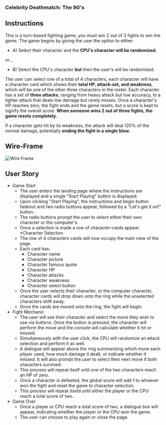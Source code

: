 ### Celebrity Deathmatch: The 90's

## Instructions
This is a turn-based fighting game, you must win 2 out of 3 fights to win the game. The game begins by giving the user the option to either:

* A) Select their character and the **CPU's character will be randomized.**

or...

* B) Select the CPU's character **but** then the user's will be randomized.

The user can select one of a total of 4 characters, each character will have a character card which shows their **total HP, attack-set, and weakness**, which will be one of the other three characters in the roster. Each character has a set of **three attacks**, ranging from heavy attack but low accuracy, to a lighter attack that deals low damage but rarely misses. Once a character's HP reaches zero, the fight ends and the game resets, but a score is kept to signify the overall score. **When someone wins 2 out of three fights, the game resets completely.**

If a character gets hit by its weakness, the attack will deal 120% of the normal damage, potentially **ending the fight in a single blow.**

## Wire-Frame
![Wire Frame](https://i.imgur.com/MrVimY4.jpg)

## User Story
* Game Start
    * The user enters the landing page where the instructions are displayed and a single "Start Playing" button is displayed.
    * Upon clicking "Start Playing", the instructions and begin button fadeout and two radio buttons appear, followed by a "Let's get it on!" button.
    * The radio buttons prompt the user to select either their own character or the computer's.
    * Once a selection is made a row of character-cards appear.
*Character Selection
    * The row of 4 characters cards will now occupy the main view of the page.
    * Each card has:
        * Character name
        * Character picture
        * Character famous quote
        * Character HP
        * Character attacks
        * Character weakness
        * Character select button
    * Once the user selects their character, or the computer character, character cards will drop down unto the ring while the unselected characters shift away.
    * Once the cards are moved unto the ring, the fight will begin.
* Fight Mechanic
    * The user will see their character and select the move they wish to use via buttons. Once the button is pressed, the character will perform the move and the console will calculate whether it hit or missed.
    * Simultaneously with the user click, the CPU will randomize an attack selection and perform it as well.
    * A dialogue will appear above the ring summarizing which move each player used, how much damage it dealt, or indicate whether it missed. It will also prompt the user to select their next move if both characters survived.
    * This process will repeat itself until one of the two characters reach an HP of zero.
    * Once a character is defeated, the global score will add 1 to whoever won the fight and reset the game to character selection.
    * This process will repeat itseld until either the player or the CPU reach a total score of two.
* Game Over
    * Once a player or CPU reach a total score of two, a dialogue box will appear, indicating whether the player or the CPU won the game.
    * The user can choose to play again or close the page.